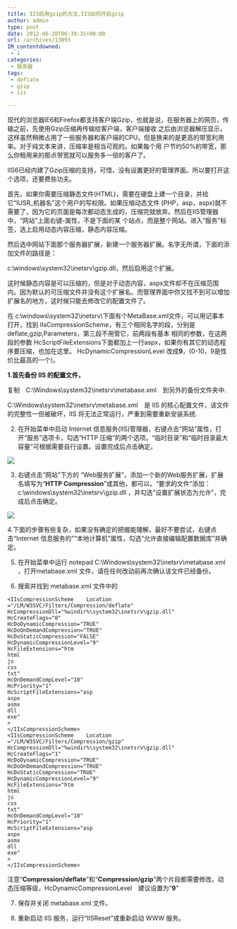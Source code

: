 ```yaml
---
title: IIS启用gzip的方法,IIS如何开启gzip
author: admin
type: post
date: 2012-06-20T06:39:31+00:00
url: /archives/13093
IM_contentdowned:
 - 1
categories:
 - 服务器
tags:
 - deflate
 - gzip
 - iis

---
```

现代的浏览器IE6和Firefox都支持客户端Gzip，也就是说，在服务器上的网页，传输之前，先使用Gzip压缩再传输给客户端，客户端接收 之后由浏览器解压显示，这样虽然稍微占用了一些服务器和客户端的CPU，但是换来的是更高的带宽利用率。对于纯文本来讲，压缩率是相当可观的。如果每个用 户节约50%的带宽，那么你租用来的那点带宽就可以服务多一倍的客户了。

IIS6已经内建了Gzip压缩的支持，可惜，没有设置更好的管理界面。所以要打开这个选项，还要费些功夫。

首先，如果你需要压缩静态文件(HTML)，需要在硬盘上建一个目录，并给它“IUSR_机器名”这个用户的写权限。如果压缩动态文件 (PHP，asp，aspx)就不需要了，因为它的页面是每次都动态生成的，压缩完就放弃。然后在IIS管理器中，“网站”上面右键-属性，不是下面的某 个站点，而是整个网站。进入“服务”标签，选上启用动态内容压缩，静态内容压缩。

然后选中网站下面那个服务器扩展，新建一个服务器扩展。名字无所谓，下面的添加文件的路径是：

c:\windows\system32\inetsrv\gzip.dll，然后启用这个扩展。

这时候静态内容是可以压缩的，但是对于动态内容，aspx文件却不在压缩范围内。因为默认的可压缩文件并没有这个扩展名。而管理界面中你又找不到可以增加扩展名的地方，这时候只能去修改它的配置文件了。

在 c:\windows\system32\inetsrv\下面有个MetaBase.xml文件，可以用记事本打开，找到 IIsCompressionScheme，有三个相同名字的段，分别是deflate,gzip,Parameters，第三段不用管它，前两段有基本 相同的参数，在这两段的参数 HcScriptFileExtensions下面都加上一行aspx，如果你有其它的动态程序要压缩，也加在这里。 HcDynamicCompressionLevel 改成**9**，(0-10，9是性价比最高的一个)。

**1.首先备份 IIS 的配置文件，**

复制　C:\Windows\system32\inetsrv\metabase.xml　到另外的备份文件夹中.

C:\Windows\system32\inetsrv\metabase.xml　是 IIS 的核心配置文件，该文件的完整性一但被破坏，IIS 将无法正常运行，严重到需要重新安装系统.

2. 在开始菜单中启动 Internet 信息服务(IIS)管理器，右键点击“网站”属性，打开“服务”选项卡，勾选“HTTP 压缩”的两个选项。“临时目录”和“临时目录最大容量”可根据需要自行设置。设置完成后点击确定。

[![](http://blog.haohtml.com/wp-content/uploads/2012/06/iis6_http_gzip.jpg)][1]

3. 右键点击“网站”下方的 “Web服务扩展”，添加一个新的Web服务扩展，扩展名填写为“**HTTP Compression**”或其他，都可以。“要求的文件”添加：c:\windows\system32\inetsrv\gzip.dll ，并勾选“设置扩展状态为允许”，完成后点击确定。

[![](http://blog.haohtml.com/wp-content/uploads/2012/06/iis6_gzip_dll.jpg)][2]

4.下面的步骤有些复杂，如果没有确定的把握能理解，最好不要尝试，右键点击“Internet 信息服务的”“本地计算机”属性，勾选“允许直接编辑配置数据库”并确定。

5. 在开始菜单中运行 notepad C:\Windows\system32\inetsrv\metabase.xml ，打开metabase.xml 文件，请在任何改动前再次确认该文件已经备份。

6. 搜索并找到 metabase.xml 文件中的

```
<IIsCompressionScheme    Location ="/LM/W3SVC/Filters/Compression/deflate"
HcCompressionDll="%windir%\system32\inetsrv\gzip.dll"
HcCreateFlags="0"
HcDoDynamicCompression="TRUE"
HcDoOnDemandCompression="TRUE"
HcDoStaticCompression="FALSE"
HcDynamicCompressionLevel="9"
HcFileExtensions="htm
html
js
css
txt"
HcOnDemandCompLevel="10"
HcPriority="1"
HcScriptFileExtensions="asp
aspx
asmx
dll
exe"
>
</IIsCompressionScheme>
<IIsCompressionScheme    Location ="/LM/W3SVC/Filters/Compression/gzip"
HcCompressionDll="%windir%\system32\inetsrv\gzip.dll"
HcCreateFlags="1"
HcDoDynamicCompression="TRUE"
HcDoOnDemandCompression="TRUE"
HcDoStaticCompression="TRUE"
HcDynamicCompressionLevel="9"
HcFileExtensions="htm
html
js
css
txt"
HcOnDemandCompLevel="10"
HcPriority="1"
HcScriptFileExtensions="asp
aspx
asmx
dll
exe"
>
</IIsCompressionScheme>
```

注意“**Compression/deflate**”和“**Compression/gzip**”两个片段都需要修改。动态压缩等级，HcDynamicCompressionLevel　建议设置为“**9**”

7. 保存并关闭 metabase.xml 文件。

8. 重新启动 IIS 服务，运行“IISReset”或重新启动 WWW 服务。

 [1]: http://blog.haohtml.com/wp-content/uploads/2012/06/iis6_http_gzip.jpg
 [2]: http://blog.haohtml.com/wp-content/uploads/2012/06/iis6_gzip_dll.jpg